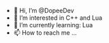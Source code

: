 - 👋 Hi, I’m @DopeeDev
- 👀 I’m interested in C++ and Lua
- 🌱 I’m currently learning: Lua
- 📫 How to reach me ...

<!---
DopeeDev/DopeeDev is a ✨ special ✨ repository because its `README.md` (this file) appears on your GitHub profile.
You can click the Preview link to take a look at your changes.
--->
